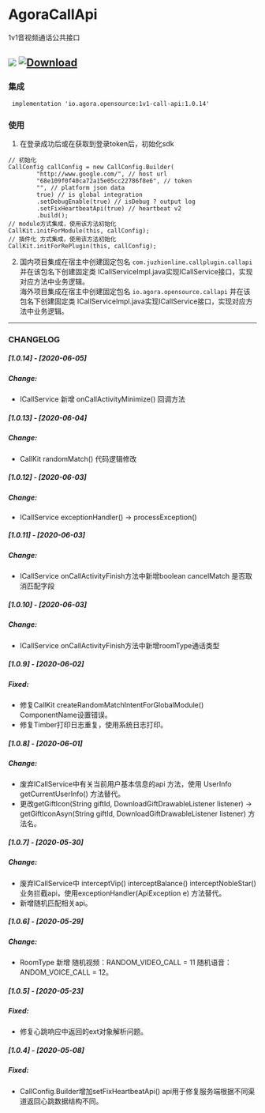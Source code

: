 # AgoraCallApi

1v1音视频通话公共接口

![](https://travis-ci.org/pengfeigao/AgoraCallApi.svg?branch=master) [ ![Download](https://api.bintray.com/packages/akid/maven/1v1-call-api/images/download.svg) ](https://bintray.com/akid/maven/1v1-call-api/_latestVersion)
---

### 集成

```
 implementation 'io.agora.opensource:1v1-call-api:1.0.14'
```

### 使用

1. 在登录成功后或在获取到登录token后，初始化sdk

```
// 初始化
CallConfig callConfig = new CallConfig.Builder(
        "http://www.google.com/", // host url
        "68e109f0f40ca72a15e05cc22786f8e6", // token
        "", // platform json data
        true) // is global integration
        .setDebugEnable(true) // isDebug ? output log
        .setFixHeartbeatApi(true) // heartbeat v2
        .build();
// module方式集成，使用该方法初始化
CallKit.initForModule(this, callConfig);
// 插件化 方式集成，使用该方法初始化
CallKit.initForRePlugin(this, callConfig);
```

2. 国内项目集成在宿主中创建固定包名 `com.juzhionline.callplugin.callapi` 并在该包名下创建固定类 ICallServiceImpl.java实现ICallService接口，实现对应方法中业务逻辑。</br>
海外项目集成在宿主中创建固定包名 `io.agora.opensource.callapi` 并在该包名下创建固定类 ICallServiceImpl.java实现ICallService接口，实现对应方法中业务逻辑。</br>

---

### CHANGELOG

##### [1.0.14] - [2020-06-05]

##### Change:

- ICallService 新增 onCallActivityMinimize() 回调方法

##### [1.0.13] - [2020-06-04]

##### Change:

- CallKit randomMatch() 代码逻辑修改

##### [1.0.12] - [2020-06-03]

##### Change:

- ICallService exceptionHandler() -> processException() 

##### [1.0.11] - [2020-06-03]

##### Change:

- ICallService onCallActivityFinish方法中新增boolean cancelMatch 是否取消匹配字段

##### [1.0.10] - [2020-06-03]

##### Change:

- ICallService onCallActivityFinish方法中新增roomType通话类型

##### [1.0.9] - [2020-06-02]

##### Fixed:

- 修复CallKit createRandomMatchIntentForGlobalModule() ComponentName设置错误。
- 修复Timber打印日志重复，使用系统日志打印。

##### [1.0.8] - [2020-06-01]

##### Change:

- 废弃ICallService中有关当前用户基本信息的api 方法，使用 UserInfo getCurrentUserInfo() 方法替代。
- 更改getGiftIcon(String giftId, DownloadGiftDrawableListener listener) -> getGiftIconAsyn(String giftId, DownloadGiftDrawableListener listener) 方法名。

##### [1.0.7] - [2020-05-30]

##### Change: 

- 废弃ICallService中 interceptVip() interceptBalance() interceptNobleStar() 业务拦截api，使用exceptionHandler(ApiException e) 方法替代。
- 新增随机匹配相关api。

##### [1.0.6] - [2020-05-29]

##### Change: 

- RoomType 新增 随机视频：RANDOM_VIDEO_CALL = 11 随机语音：ANDOM_VOICE_CALL = 12。

##### [1.0.5] - [2020-05-23]

##### Fixed:

- 修复心跳响应中返回的ext对象解析问题。

##### [1.0.4] - [2020-05-08]

##### Fixed:

- CallConfig.Builder增加setFixHeartbeatApi() api用于修复服务端根据不同渠道返回心跳数据结构不同。
